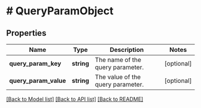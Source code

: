 # # QueryParamObject

## Properties

Name | Type | Description | Notes
------------ | ------------- | ------------- | -------------
**query_param_key** | **string** | The name of the query parameter. | [optional]
**query_param_value** | **string** | The value of the query parameter. | [optional]

[[Back to Model list]](../../README.md#models) [[Back to API list]](../../README.md#endpoints) [[Back to README]](../../README.md)
